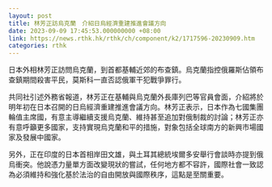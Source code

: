 ```yaml
---
layout: post
title: 林芳正訪烏克蘭　介紹日烏經濟重建推進會議方向
date: 2023-09-09 17:45:53.000000000 +08:00
link: https://news.rthk.hk/rthk/ch/component/k2/1717596-20230909.htm
categories: rthk
---
```


日本外相林芳正訪問烏克蘭，到首都基輔近郊的布查鎮。烏克蘭指控俄羅斯佔領布查鎮期間殺害平民，莫斯科一直否認俄軍干犯戰爭罪行。

共同社引述外務省報道，林芳正在基輔與烏克蘭外長庫列巴等官員會面，介紹將於明年初在日本召開的日烏經濟重建推進會議方向。林芳正表示，日本作為七國集團輪值主席國，有意主導繼續支援烏克蘭、維持甚至追加對俄制裁的討論；林芳正亦有意呼籲更多國家，支持實現烏克蘭和平的措施，對象包括全球南方的新興市場國家及發展中國家。

另外，正在印度的日本首相岸田文雄，與土耳其總統埃爾多安舉行會談時亦提到俄烏衝突。他說憑力量單方面改變現狀的嘗試，任何地方都不容許，國際社會一致認為必須維持和強化基於法治的自由開放與國際秩序，這點是至關重要。
